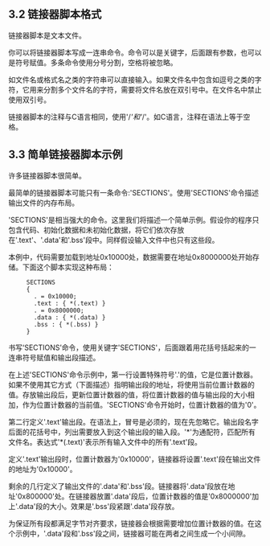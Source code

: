 ## 3.2 链接器脚本格式
链接器脚本是文本文件。

你可以将链接器脚本写成一连串命令。命令可以是关键字，后面跟有参数，也可以是符号赋值。多条命令使用分号分割，空格将被忽略。

如文件名或格式名之类的字符串可以直接输入。如果文件名中包含如逗号之类的字符，它用来分割多个文件名的字符，需要将文件名放在双引号中。在文件名中禁止使用双引号。

链接器脚本的注释与C语言相同，使用'/*'和'*/'。如C语言，注释在语法上等于空格。

## 3.3 简单链接器脚本示例
许多链接器脚本很简单。

最简单的链接器脚本可能只有一条命令:'SECTIONS'。使用'SECTIONS'命令描述输出文件的内存布局。

'SECTIONS'是相当强大的命令。这里我们将描述一个简单示例。假设你的程序只包含代码、初始化数据和未初始化数据，将它们依次存放在'.text'、'.data'和'.bss'段中。同样假设输入文件中也只有这些段。

本例中，代码需要加载到地址0x10000处，数据需要在地址0x8000000处开始存储。下面这个脚本实现这种布局：
```
     SECTIONS
     {
       . = 0x10000;
       .text : { *(.text) }
       . = 0x8000000;
       .data : { *(.data) }
       .bss : { *(.bss) }
     }
```
书写‘SECTIONS’命令，使用关键字'SECTIONS'，后面跟着用花括号括起来的一连串符号赋值和输出段描述。

在上述'SECTIONS'命令示例中，第一行设置特殊符号'.'的值，它是位置计数器。如果不使用其它方式（下面描述）指明输出段的地址，将使用当前位置计数器的值。存放输出段后，更新位置计数器的值，将位置计数器的值与输出段的大小相加，作为位置计数器的当前值。'SECTIONS'命令开始时，位置计数器的值为'0'。

第二行定义'.text'输出段。在语法上，冒号是必须的，现在先忽略它。输出段名字后面的花括号中，列出需要放入到这个输出段的输入段。'\*'为通配符，匹配所有文件名。表达式'\*(.text)'表示所有输入文件中的所有'.text'段。

定义'.text'输出段时，位置计数器为'0x10000'，链接器将设置'.text'段在输出文件的地址为'0x10000'。

剩余的几行定义了输出文件的'.data'和'.bss'段。链接器将'.data'段放在地址'0x800000'处。在链接器放置'.data'段后，位置计数器的值是'0x8000000'加上'.data'段的大小。效果是'.bss'段紧跟'.data'段存放。

为保证所有段都满足字节对齐要求，链接器会根据需要增加位置计数器的值。在这个示例中，'.data'段和'.bss'段之间，链接器可能在两者之间生成一个小间隙。
